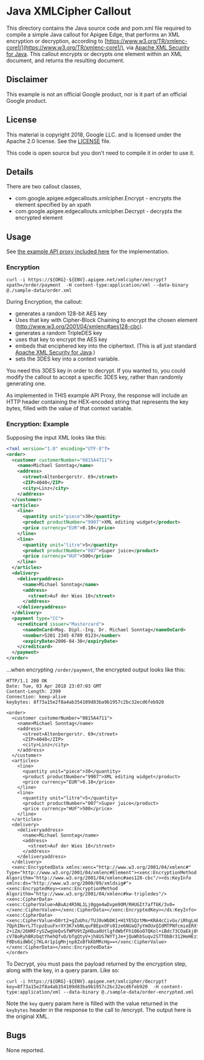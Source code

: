 # Java XMLCipher Callout

This directory contains the Java source code and pom.xml file required
to compile a simple Java callout for Apigee Edge, that performs an
XML encryption or decryption, according to [https://www.w3.org/TR/xmlenc-core1/](https://www.w3.org/TR/xmlenc-core1/), via [Apache XML Security for Java](http://santuario.apache.org/).
This callout encrypts or decrypts one element
within an XML document, and returns the resulting document.

## Disclaimer

This example is not an official Google product, nor is it part of an official Google product.

## License

This material is copyright 2018, Google LLC.
and is licensed under the Apache 2.0 license. See the [LICENSE](LICENSE) file.

This code is open source but you don't need to compile it in order to use it.

## Details

There are two callout classes,

* com.google.apigee.edgecallouts.xmlcipher.Encrypt - encrypts the element specified by an xpath
* com.google.apigee.edgecallouts.xmlcipher.Decrypt - decrypts the encrypted element



## Usage

See [the example API proxy included here](./bundle) for the implementation.

### Encryption

```
curl -i https://${ORG}-${ENV}.apigee.net/xmlcipher/encrypt?xpath=/order/payment  -H content-type:application/xml --data-binary @./sample-data/order.xml
```

During Encryption, the callout:

* generates a random 128-bit AES key
* Uses that key with Cipher-Block Chaining to encrypt the chosen element (http://www.w3.org/2001/04/xmlenc#aes128-cbc).
* generates a random TripleDES key
* uses that key to encrypt the AES key
* embeds that enciphered key into the ciphertext. (This is all just standard [Apache XML Security for Java](http://santuario.apache.org/).)
* sets the 3DES key into a context variable.

You need this 3DES key in order to decrypt. If you wanted to, you could
modify the callout to accept a specific 3DES key, rather than randomly
generating one.

As implemented in THIS example API Proxy, the response will include an
HTTP header containing the HEX-encoded string that represents the key
bytes, filled with the value of that context variable.


### Encryption: Example

Supposing the input XML looks like this:

```xml
<?xml version="1.0" encoding="UTF-8"?>
<order>
  <customer customerNumber="0815A4711">
    <name>Michael Sonntag</name>
    <address>
      <street>Altenbergerstr. 69</street>
      <ZIP>4040</ZIP>
      <city>Linz</city>
    </address>
  </customer>
  <articles>
    <line>
      <quantity unit="piece">30</quantity>
      <product productNumber="9907">XML editing widget</product>
      <price currency="EUR">0.10</price>
    </line>
    <line>
      <quantity unit="litre">5</quantity>
      <product productNumber="007">Super juice</product>
      <price currency="HUF">500</price>
    </line>
  </articles>
  <delivery>
    <deliveryaddress>
      <name>Michael Sonntag</name>
      <address>
        <street>Auf der Wies 18</street>
      </address>
    </deliveryaddress>
  </delivery>
  <payment type="CC">
    <creditcard issuer="Mastercard">
      <nameOnCard>Mag. Dipl.-Ing. Dr. Michael Sonntag</nameOnCard>
      <number>5201 2345 6789 0123</number>
      <expiryDate>2006-04-30</expiryDate>
    </creditcard>
  </payment>
</order>
```

...when encrypting `/order/payment`, the encrypted output looks like this:

```
HTTP/1.1 200 OK
Date: Tue, 03 Apr 2018 23:07:03 GMT
Content-Length: 2399
Connection: keep-alive
keybytes: 8f73a15e2f8a4ab354109d83ba9b1957c2bc32ecd6feb920

<order>
  <customer customerNumber="0815A4711">
    <name>Michael Sonntag</name>
    <address>
      <street>Altenbergerstr. 69</street>
      <ZIP>4040</ZIP>
      <city>Linz</city>
    </address>
  </customer>
  <articles>
    <line>
      <quantity unit="piece">30</quantity>
      <product productNumber="9907">XML editing widget</product>
      <price currency="EUR">0.10</price>
    </line>
    <line>
      <quantity unit="litre">5</quantity>
      <product productNumber="007">Super juice</product>
      <price currency="HUF">500</price>
    </line>
  </articles>
  <delivery>
    <deliveryaddress>
      <name>Michael Sonntag</name>
      <address>
        <street>Auf der Wies 18</street>
      </address>
    </deliveryaddress>
  </delivery>
  <xenc:EncryptedData xmlns:xenc="http://www.w3.org/2001/04/xmlenc#" Type="http://www.w3.org/2001/04/xmlenc#Element"><xenc:EncryptionMethod Algorithm="http://www.w3.org/2001/04/xmlenc#aes128-cbc"/><ds:KeyInfo xmlns:ds="http://www.w3.org/2000/09/xmldsig#">
<xenc:EncryptedKey><xenc:EncryptionMethod Algorithm="http://www.w3.org/2001/04/xmlenc#kw-tripledes"/><xenc:CipherData><xenc:CipherValue>ABuAz4R5NL1Lj0gge4wDxpm9OM/RHUGIt7afT6K/3v0=</xenc:CipherValue></xenc:CipherData></xenc:EncryptedKey></ds:KeyInfo><xenc:CipherData><xenc:CipherValue>D0rt2+gZuUhs/TUJ0vWbDK1+H1YESQztMm+KRA4cCivGv/iRhgLmbznYcBdUuVbaPHLfAXhVL892&#xD;
7QphINvrL7TcpzEuuFxrXY3K7xbNLquFBEpxOFs0Ize6NUaQ7yYmOUxQIdMTPNfcmieERXfv38d0&#xD;
2+iZm/26HRFrySZwgUeQvSfWPU9tZpHOua0UtlgfdWbfFh106oO7QKol+iBdc73COaEkj8V9vQwK&#xD;
cV7BoRyhBRzbqtYhehQfvO/bTgQtyV+jh8US7WYTjJe+jQuWhbSuqv2STTObBr312HeHEzixPS2O&#xD;
F0Ds6idWbCj7KL4r1p1gMnjnp8ZxBfkKbMRcHg==</xenc:CipherValue></xenc:CipherData></xenc:EncryptedData>
</order>
```

To Decrypt, you must pass the payload returned by the encryption step, along with the key, in a query param. Like so:

```
curl -i https://${ORG}-${ENV}.apigee.net/xmlcipher/decrypt?key=8f73a15e2f8a4ab354109d83ba9b1957c2bc32ecd6feb920  -H content-type:application/xml --data-binary @./sample-data/order-encrypted.xml
```

Note the `key` query param here is filled with the value returned in the `keybytes` header in the response to the call to /encrypt. The output here is the original XML.


## Bugs

None reported.
